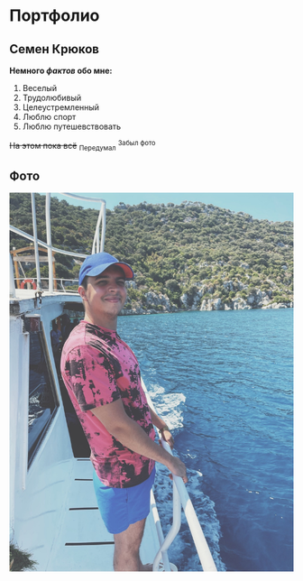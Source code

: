 # Портфолио
## Семен Крюков

**Немного _фактов_ обо мне:**

1. Веселый
2. Трудолюбивый
3. Целеустремленный
4. Люблю спорт
5. Люблю путешевствовать

~~На этом пока всё~~ <sub>Передумал</sub> <sup>Забыл фото</sup>

## Фото

![](/Foto_sea.jpg)